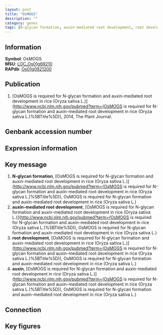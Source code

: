 ```yaml
---
layout: post
title: "OsMOGS"
description: ""
category: genes
tags: [N-glycan formation, auxin-mediated root development, root development, auxin, Gene]
---
```


## Information
__Symbol__: OsMOGS  
__MSU__: [LOC_Os01g69210](http://rice.plantbiology.msu.edu/cgi-bin/ORF_infopage.cgi?orf=LOC_Os01g69210)  
__RAPdb__: [Os01g0921200](http://rapdb.dna.affrc.go.jp/viewer/gbrowse_details/irgsp1?name=Os01g0921200)  

## Publication
1. [OsMOGS is required for N-glycan formation and auxin-mediated root development in rice (Oryza sativa L.)](http://www.ncbi.nlm.nih.gov/pubmed?term=(OsMOGS is required for N-glycan formation and auxin-mediated root development in rice (Oryza sativa L.)%5BTitle%5D)), 2014, The Plant Journal.

## Genbank accession number

## Expression information

## Key message
1. __N-glycan formation__, [OsMOGS is required for N-glycan formation and auxin-mediated root development in rice (Oryza sativa L.)](http://www.ncbi.nlm.nih.gov/pubmed?term=(OsMOGS is required for N-glycan formation and auxin-mediated root development in rice (Oryza sativa L.)%5BTitle%5D)), OsMOGS is required for N-glycan formation and auxin-mediated root development in rice (Oryza sativa L.)
2. __auxin-mediated root development__, [OsMOGS is required for N-glycan formation and auxin-mediated root development in rice (Oryza sativa L.)](http://www.ncbi.nlm.nih.gov/pubmed?term=(OsMOGS is required for N-glycan formation and auxin-mediated root development in rice (Oryza sativa L.)%5BTitle%5D)), OsMOGS is required for N-glycan formation and auxin-mediated root development in rice (Oryza sativa L.)
3. __root development__, [OsMOGS is required for N-glycan formation and auxin-mediated root development in rice (Oryza sativa L.)](http://www.ncbi.nlm.nih.gov/pubmed?term=(OsMOGS is required for N-glycan formation and auxin-mediated root development in rice (Oryza sativa L.)%5BTitle%5D)), OsMOGS is required for N-glycan formation and auxin-mediated root development in rice (Oryza sativa L.)
4. __auxin__, [OsMOGS is required for N-glycan formation and auxin-mediated root development in rice (Oryza sativa L.)](http://www.ncbi.nlm.nih.gov/pubmed?term=(OsMOGS is required for N-glycan formation and auxin-mediated root development in rice (Oryza sativa L.)%5BTitle%5D)), OsMOGS is required for N-glycan formation and auxin-mediated root development in rice (Oryza sativa L.)

## Connection

## Key figures


